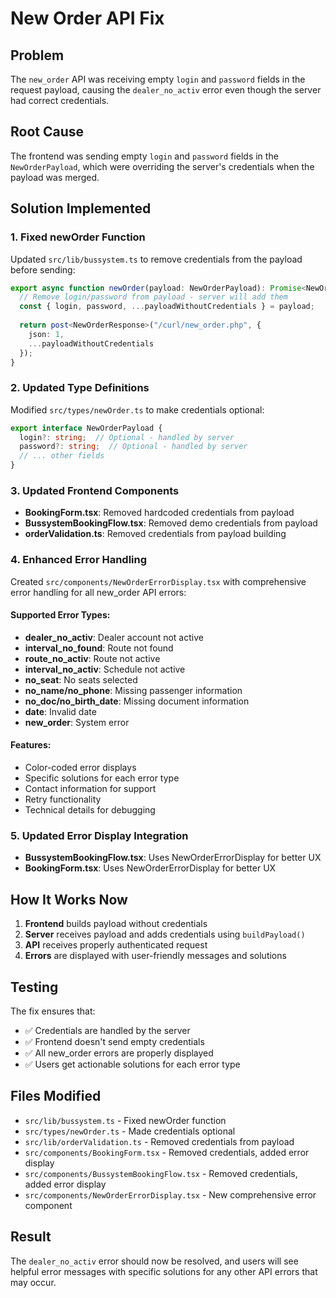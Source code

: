 # New Order API Fix

## Problem
The `new_order` API was receiving empty `login` and `password` fields in the request payload, causing the `dealer_no_activ` error even though the server had correct credentials.

## Root Cause
The frontend was sending empty `login` and `password` fields in the `NewOrderPayload`, which were overriding the server's credentials when the payload was merged.

## Solution Implemented

### 1. Fixed newOrder Function
Updated `src/lib/bussystem.ts` to remove credentials from the payload before sending:
```typescript
export async function newOrder(payload: NewOrderPayload): Promise<NewOrderResponse> {
  // Remove login/password from payload - server will add them
  const { login, password, ...payloadWithoutCredentials } = payload;
  
  return post<NewOrderResponse>("/curl/new_order.php", {
    json: 1,
    ...payloadWithoutCredentials
  });
}
```

### 2. Updated Type Definitions
Modified `src/types/newOrder.ts` to make credentials optional:
```typescript
export interface NewOrderPayload {
  login?: string;  // Optional - handled by server
  password?: string;  // Optional - handled by server
  // ... other fields
}
```

### 3. Updated Frontend Components
- **BookingForm.tsx**: Removed hardcoded credentials from payload
- **BussystemBookingFlow.tsx**: Removed demo credentials from payload
- **orderValidation.ts**: Removed credentials from payload building

### 4. Enhanced Error Handling
Created `src/components/NewOrderErrorDisplay.tsx` with comprehensive error handling for all new_order API errors:

#### Supported Error Types:
- **dealer_no_activ**: Dealer account not active
- **interval_no_found**: Route not found
- **route_no_activ**: Route not active
- **interval_no_activ**: Schedule not active
- **no_seat**: No seats selected
- **no_name/no_phone**: Missing passenger information
- **no_doc/no_birth_date**: Missing document information
- **date**: Invalid date
- **new_order**: System error

#### Features:
- Color-coded error displays
- Specific solutions for each error type
- Contact information for support
- Retry functionality
- Technical details for debugging

### 5. Updated Error Display Integration
- **BussystemBookingFlow.tsx**: Uses NewOrderErrorDisplay for better UX
- **BookingForm.tsx**: Uses NewOrderErrorDisplay for better UX

## How It Works Now

1. **Frontend** builds payload without credentials
2. **Server** receives payload and adds credentials using `buildPayload()`
3. **API** receives properly authenticated request
4. **Errors** are displayed with user-friendly messages and solutions

## Testing
The fix ensures that:
- ✅ Credentials are handled by the server
- ✅ Frontend doesn't send empty credentials
- ✅ All new_order errors are properly displayed
- ✅ Users get actionable solutions for each error type

## Files Modified
- `src/lib/bussystem.ts` - Fixed newOrder function
- `src/types/newOrder.ts` - Made credentials optional
- `src/lib/orderValidation.ts` - Removed credentials from payload
- `src/components/BookingForm.tsx` - Removed credentials, added error display
- `src/components/BussystemBookingFlow.tsx` - Removed credentials, added error display
- `src/components/NewOrderErrorDisplay.tsx` - New comprehensive error component

## Result
The `dealer_no_activ` error should now be resolved, and users will see helpful error messages with specific solutions for any other API errors that may occur.
